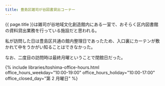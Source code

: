 ```yaml
---
title: 豊島区雑司が谷図書貸出コーナー
---
```


{{ page.title }}は雑司が谷地域文化創造館内にある一室で、おそらく区内図書館の資料貸出業務を行っている施設だと思われる。

私が訪問した日は豊島区共通の館内整理日であったため、入口裏にカーテンが敷かれて中をうかがい知ることはできなかった。

なお、二度目の訪問時は最終月曜ということで閉館日だった。

{% include libraries/toshima-office-hours.html
    office_hours_weekday="10:00-19:00"
    office_hours_holiday="10:00-17:00"
    office_closed_day="第 2 月曜日" %}
